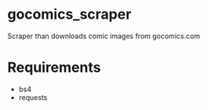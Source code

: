 # gocomics_scraper
Scraper than downloads comic images from gocomics.com

# Requirements
- bs4
- requests